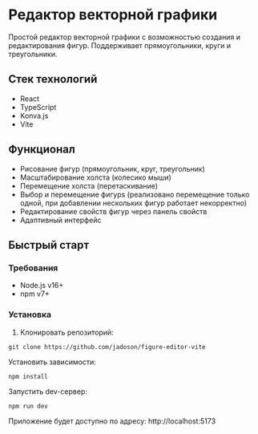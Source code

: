 # Редактор векторной графики

Простой редактор векторной графики с возможностью создания и редактирования фигур. Поддерживает прямоугольники, круги и треугольники.

## Стек технологий
- React
- TypeScript
- Konva.js
- Vite

## Функционал
- Рисование фигур (прямоугольник, круг, треугольник)
- Масштабирование холста (колесико мыши)
- Перемещение холста (перетаскивание)
- Выбор и перемещение фигурs (реализовано перемещение только одной, при добавлении нескольких фигур работает некорректно)
- Редактирование свойств фигур через панель свойств
- Адаптивный интерфейс

## Быстрый старт

### Требования
- Node.js v16+
- npm v7+

### Установка
1. Клонировать репозиторий:
```
git clone https://github.com/jadoson/figure-editor-vite
```
Установить зависимости:

```
npm install
```
Запустить dev-сервер:

```
npm run dev
```
Приложение будет доступно по адресу: http://localhost:5173


